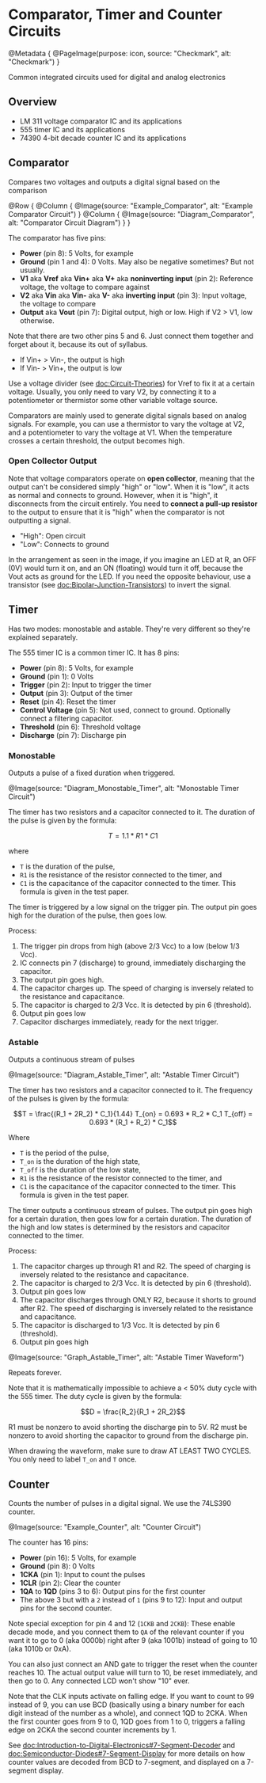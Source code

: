 # Comparator, Timer and Counter Circuits

@Metadata {
    @PageImage(purpose: icon, source: "Checkmark", alt: "Checkmark")
}

Common integrated circuits used for digital and analog electronics

## Overview

- LM 311 voltage comparator IC and its applications
- 555 timer IC and its applications
- 74390 4-bit decade counter IC and its applications

## Comparator
Compares two voltages and outputs a digital signal based on the comparison

@Row {
    @Column {
        @Image(source: "Example_Comparator", alt: "Example Comparator Circuit")
    }
    @Column {
        @Image(source: "Diagram_Comparator", alt: "Comparator Circuit Diagram")
    }
}

The comparator has five pins:
- **Power** (pin 8): 5 Volts, for example
- **Ground** (pin 1 and 4): 0 Volts. May also be negative sometimes? But not usually.
- **V1** aka **Vref** aka **Vin+** aka **V+** aka **noninverting input** (pin 2): Reference voltage, the voltage to compare against
- **V2** aka **Vin** aka **Vin-** aka **V-** aka **inverting input** (pin 3): Input voltage, the voltage to compare
- **Output** aka **Vout** (pin 7): Digital output, high or low. High if V2 > V1, low otherwise.

Note that there are two other pins 5 and 6. Just connect them together and forget about it, because its out of
syllabus.

- If Vin+ > Vin-, the output is high
- If Vin- > Vin+, the output is low

Use a voltage divider (see <doc:Circuit-Theories>) for Vref to fix it at a certain voltage. Usually, you only
need to vary V2, by connecting it to a potentiometer or thermistor some other variable voltage source.

Comparators are mainly used to generate digital signals based on analog signals. For example, you can use a
thermistor to vary the voltage at V2, and a potentiometer to vary the voltage at V1. When the temperature
crosses a certain threshold, the output becomes high.

### Open Collector Output

Note that voltage comparators operate on **open collector**, meaning that the output can't be considered simply
"high" or "low". When it is "low", it acts as normal and connects to ground. However, when it is "high", it
disconnects from the circuit entirely. You need to **connect a pull-up resistor** to the output to ensure that it
is "high" when the comparator is not outputting a signal.

- "High": Open circuit
- "Low": Connects to ground

In the arrangement as seen in the image, if you imagine an LED at R, an OFF (0V) would turn it on, and an ON (floating)
would turn it off, because the Vout acts as ground for the LED. If you need the opposite behaviour, use a transistor
(see <doc:Bipolar-Junction-Transistors>) to invert the signal.

## Timer
Has two modes: monostable and astable. They're very different so they're explained separately.

The 555 timer IC is a common timer IC. It has 8 pins:
- **Power** (pin 8): 5 Volts, for example
- **Ground** (pin 1): 0 Volts
- **Trigger** (pin 2): Input to trigger the timer
- **Output** (pin 3): Output of the timer
- **Reset** (pin 4): Reset the timer
- **Control Voltage** (pin 5): Not used, connect to ground. Optionally connect a filtering capacitor.
- **Threshold** (pin 6): Threshold voltage
- **Discharge** (pin 7): Discharge pin

### Monostable
Outputs a pulse of a fixed duration when triggered.

@Image(source: "Diagram_Monostable_Timer", alt: "Monostable Timer Circuit")

The timer has two resistors and a capacitor connected to it. The duration of the pulse is given by the formula:
```math
T = 1.1 * R1 * C1
```
where 
- `T` is the duration of the pulse, 
- `R1` is the resistance of the resistor connected to the timer, and 
- `C1` is the capacitance of the capacitor connected to the timer. This formula is given in the test paper.

The timer is triggered by a low signal on the trigger pin. The output pin goes high for the duration of the pulse, then goes low.

Process:
1. The trigger pin drops from high (above 2/3 Vcc) to a low (below 1/3 Vcc).
2. IC connects pin 7 (discharge) to ground, immediately discharging the capacitor.
3. The output pin goes high.
4. The capacitor charges up. The speed of charging is inversely related to the resistance and capacitance.
5. The capacitor is charged to 2/3 Vcc. It is detected by pin 6 (threshold).
6. Output pin goes low
7. Capacitor discharges immediately, ready for the next trigger.


### Astable
Outputs a continuous stream of pulses

@Image(source: "Diagram_Astable_Timer", alt: "Astable Timer Circuit")

The timer has two resistors and a capacitor connected to it. The frequency of the pulses is given by the formula:
```math
T = \frac{(R_1 + 2R_2) * C_1}{1.44}

T_{on} = 0.693 * R_2 * C_1

T_{off} = 0.693 * (R_1 + R_2) * C_1
```
Where 
- `T` is the period of the pulse, 
- `T_on` is the duration of the high state, 
- `T_off` is the duration of the low state, 
- `R1` is the resistance of the resistor connected to the timer, and 
- `C1` is the capacitance of the capacitor connected to the timer. This formula is given in the test paper.

The timer outputs a continuous stream of pulses. The output pin goes high for a certain duration, then goes low for a certain 
duration. The duration of the high and low states is determined by the resistors and capacitor connected to the timer.

Process:
1. The capacitor charges up through R1 and R2. The speed of charging is inversely related to the resistance and capacitance.
2. The capacitor is charged to 2/3 Vcc. It is detected by pin 6 (threshold).
3. Output pin goes low
4. The capacitor discharges through ONLY R2, because it shorts to ground after R2. The speed of discharging is inversely 
related to the resistance and capacitance.
5. The capacitor is discharged to 1/3 Vcc. It is detected by pin 6 (threshold).
6. Output pin goes high

@Image(source: "Graph_Astable_Timer", alt: "Astable Timer Waveform")

Repeats forever.

Note that it is mathematically impossible to achieve a < 50% duty cycle with the 555 timer. The duty cycle is given by the formula:
```math
D = \frac{R_2}{R_1 + 2R_2}
```

R1 must be nonzero to avoid shorting the discharge pin to 5V. R2 must be nonzero to avoid shorting the capacitor to ground 
from the discharge pin.

When drawing the waveform, make sure to draw AT LEAST TWO CYCLES. You only need to label `T_on` and `T` once.

## Counter
Counts the number of pulses in a digital signal. We use the 74LS390 counter.

@Image(source: "Example_Counter", alt: "Counter Circuit")

The counter has 16 pins:
- **Power** (pin 16): 5 Volts, for example
- **Ground** (pin 8): 0 Volts
- **1CKA** (pin 1): Input to count the pulses
- **1CLR** (pin 2): Clear the counter
- **1QA** to **1QD** (pins 3 to 6): Output pins for the first counter
- The above 3 but with a `2` instead of `1` (pins 9 to 12): Input and output pins for the second counter.

Note special exception for pin 4 and 12 (`1CKB` and `2CKB`): These enable decade mode, and you connect them to `QA` of the 
relevant  counter if you want it to go to 0 (aka 0000b) right after 9 (aka 1001b) instead of going to 10 (aka 1010b or 0xA).

You can also just connect an AND gate to trigger the reset when the counter reaches 10. The actual output value will turn 
to 10, be reset immediately, and then go to 0. Any connected LCD won't show "10" ever.

Note that the CLK inputs activate on falling edge. If you want to count to 99 instead of 9, you can use BCD (basically
using a binary number for each digit instead of the number as a whole), and connect 1QD to 2CKA. When the first counter goes
from 9 to 0, 1QD goes from 1 to 0, triggers a falling edge on 2CKA the second counter increments by 1.

See <doc:Introduction-to-Digital-Electronics#7-Segment-Decoder> and <doc:Semiconductor-Diodes#7-Segment-Display> for more 
details on how counter values are decoded from BCD to 7-segment, and displayed on a 7-segment display.
